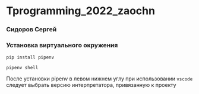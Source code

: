 # Tprogramming_2022_zaochn
### Сидоров Сергей
### Установка виртуального окружения 

```shell
pip install pipenv
```

```
pipenv shell
```

После установки pipenv в левом нижнем углу при использовании `vscode` следует выбрать версию интерпретатора, привязанную к проекту